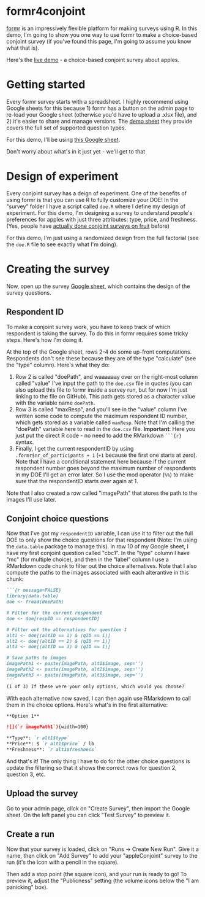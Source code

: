 # formr4conjoint

[formr](https://formr.org/) is an impressively flexible platform for making surveys using R. In this demo, I'm going to show you one way to use formr to make a choice-based conjoint survey (if you've found this page, I'm going to assume you know what that is).

Here's the [live demo](https://appleconjoint.formr.org/) - a choice-based conjoint survey about apples.

# Getting started

Every formr survey starts with a spreadsheet. I highly recommend using Google sheets for this because 1) formr has a button on the admin page to re-load your Google sheet (otherwise you'd have to upload a .xlsx file), and 2) it's easier to share and manage versions. The [demo sheet](https://docs.google.com/spreadsheets/d/1vXJ8sbkh0p4pM5xNqOelRUmslcq2IHnY9o52RmQLKFw/) they provide covers the full set of supported question types.

For this demo, I'll be using [this Google sheet](https://docs.google.com/spreadsheets/d/1Ih3Pt6uz-gp5vc0SBxBzl4K0aZoRLwI6dtdtZiXSLz0/).

Don't worry about what's in it just yet - we'll get to that

# Design of experiment

Every conjoint survey has a deign of experiment. One of the benefits of using formr is that you can use R to fully customize your DOE! In the "survey" folder I have a script called `doe.R` where I define my design of experiment. For this demo, I'm designing a survey to understand people's preferences for apples with just three attributes: type, price, and freshness. (Yes, people have [actually done conjoint surveys on fruit](https://www.emerald.com/insight/content/doi/10.1108/00070709610150879/full/html) before)

For this demo, I'm just using a randomized design from the full factorial (see the `doe.R` file to see exactly what I'm doing).

# Creating the survey

Now, open up the survey [Google sheet](https://docs.google.com/spreadsheets/d/1Ih3Pt6uz-gp5vc0SBxBzl4K0aZoRLwI6dtdtZiXSLz0/), which contains the design of the survey questions.

## Respondent ID

To make a conjoint survey work, you have to keep track of which respondent is taking the survey. To do this in formr requires some tricky steps. Here's how I'm doing it.

At the top of the Google sheet, rows 2-4 do some up-front computations. Respondents don't see these because they are of the type "calculate" (see the "type" column). Here's what they do:

1) Row 2 is called "doePath", and waaaaaay over on the right-most column called "value" I've input the path to the `doe.csv` file in quotes (you can also upload this file to formr inside a survey run, but for now I'm just linking to the file on GitHub). This path gets stored as a character value with the variable name `doePath`.
2) Row 3 is called "maxResp", and you'll see in the "value" column I've written some code to compute the maximum respondent ID number, which gets stored as a variable called `maxResp`. Note that I'm calling the "doePath" variable here to read in the `doe.csv` file. **Important**: Here you just put the direct R code - no need to add the RMarkdown ` ```{r} ` syntax.
3) Finally, I get the current respondentID by using `.formr$nr_of_participants + 1` (`+1` because the first one starts at zero). Note that I have a conditional statement here because if the current respondent number goes beyond the maximum number of respondents in my DOE I'll get an error later. So I use the mod operator (`%%`) to make sure that the respondentID starts over again at 1.

Note that I also created a row called "imagePath" that stores the path to the images I'll use later.

## Conjoint choice questions

Now that I've got my `respondentID` variable, I can use it to filter out the full DOE to only show the choice questions for that respondent (Note: I'm using the `data.table` package to manage this). In row 10 of my Google sheet, I have my first conjoint question called "cbc1". In the "type" column I have "mc" (for multiple choice), and then in the "label" column I use a RMarkdown code chunk to filter out the choice alternatives. Note that I also compute the paths to the images associated with each alterantive in this chunk:

````markdown
```{r message=FALSE}
library(data.table)
doe <- fread(doePath)

# Filter for the current respondent
doe <- doe[respID == respondentID]

# Filter out the alternatives for question 1
alt1 <- doe[(altID == 1) & (qID == 1)]
alt2 <- doe[(altID == 2) & (qID == 1)]
alt3 <- doe[(altID == 3) & (qID == 1)]

# Save paths to images
imagePath1 <- paste(imagePath, alt1$image, sep='')
imagePath2 <- paste(imagePath, alt2$image, sep='')
imagePath3 <- paste(imagePath, alt3$image, sep='')
```
(1 of 3) If these were your only options, which would you choose?
````

With each alternative now saved, I can then again use RMarkdown to call them in the choice options. Here's what's in the first alternative:

````markdown
**Option 1**

![](`r imagePath1`){width=100}

**Type**: `r alt1$type`
**Price**: $ `r alt1$price` / lb
**Freshness**: `r alt1$freshness`
````

And that's it! The only thing I have to do for the other choice questions is update the filtering so that it shows the correct rows for question 2, question 3, etc.

## Upload the survey

Go to your admin page, click on "Create Survey", then import the Google sheet. On the left panel you can click "Test Survey" to preview it.

## Create a run

Now that your survey is loaded, click on "Runs -> Create New Run". Give it a name, then click on "Add Survey" to add your "appleConjoint" survey to the run (it's the icon with a pencil in the square).

Then add a stop point (the square icon), and your run is ready to go! To preview it, adjust the "Publicness" setting (the volume icons below the "I am panicking" box).
